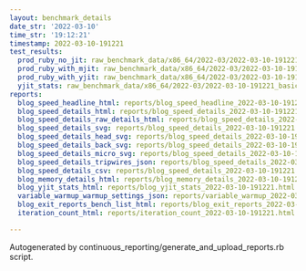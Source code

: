 ```yaml
---
layout: benchmark_details
date_str: '2022-03-10'
time_str: '19:12:21'
timestamp: 2022-03-10-191221
test_results:
  prod_ruby_no_jit: raw_benchmark_data/x86_64/2022-03/2022-03-10-191221_basic_benchmark_prod_ruby_no_jit.json
  prod_ruby_with_mjit: raw_benchmark_data/x86_64/2022-03/2022-03-10-191221_basic_benchmark_prod_ruby_with_mjit.json
  prod_ruby_with_yjit: raw_benchmark_data/x86_64/2022-03/2022-03-10-191221_basic_benchmark_prod_ruby_with_yjit.json
  yjit_stats: raw_benchmark_data/x86_64/2022-03/2022-03-10-191221_basic_benchmark_yjit_stats.json
reports:
  blog_speed_headline_html: reports/blog_speed_headline_2022-03-10-191221.html
  blog_speed_details_html: reports/blog_speed_details_2022-03-10-191221.html
  blog_speed_details_raw_details_html: reports/blog_speed_details_2022-03-10-191221.raw_details.html
  blog_speed_details_svg: reports/blog_speed_details_2022-03-10-191221.svg
  blog_speed_details_head_svg: reports/blog_speed_details_2022-03-10-191221.head.svg
  blog_speed_details_back_svg: reports/blog_speed_details_2022-03-10-191221.back.svg
  blog_speed_details_micro_svg: reports/blog_speed_details_2022-03-10-191221.micro.svg
  blog_speed_details_tripwires_json: reports/blog_speed_details_2022-03-10-191221.tripwires.json
  blog_speed_details_csv: reports/blog_speed_details_2022-03-10-191221.csv
  blog_memory_details_html: reports/blog_memory_details_2022-03-10-191221.html
  blog_yjit_stats_html: reports/blog_yjit_stats_2022-03-10-191221.html
  variable_warmup_warmup_settings_json: reports/variable_warmup_2022-03-10-191221.warmup_settings.json
  blog_exit_reports_bench_list_html: reports/blog_exit_reports_2022-03-10-191221.bench_list.html
  iteration_count_html: reports/iteration_count_2022-03-10-191221.html

---
```

Autogenerated by continuous_reporting/generate_and_upload_reports.rb script.
